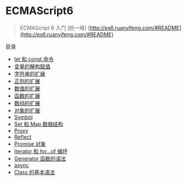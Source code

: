 # ECMAScript6

> ECMAScript 6 入门 (阮一峰) [http://es6.ruanyifeng.com/#README](http://es6.ruanyifeng.com/#README)

目录

- [let 和 const 命令](let_const.md)
- [变量的解构赋值](destructuring.md)
- [字符串的扩展](String.md)
- [正则的扩展](正则的扩展.md)
- [数值的扩展](数值的扩展.md)
- [函数的扩展](函数的扩展.md)
- [数组的扩展](数组的扩展.md)
- [对象的扩展](对象的扩展.md)
- [Symbol](Symbol.md)
- [Set 和 Map 数据结构](Set和Map数据结构.md)
- [Proxy](Proxy.md)
- [Reflect](Reflect.md)
- [Promise 对象](Promise.md)
- [Iterator 和 for...of 循环](Iterator.md)
- [Generator 函数的语法](Generator.md)
- [async](async.md)
- [Class 的基本语法](Class.md)